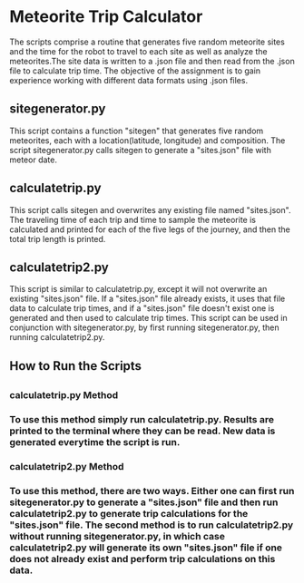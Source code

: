 <h1>Meteorite Trip Calculator</h1>
The scripts comprise a routine that generates five random meteorite sites and the time for the robot to travel to each site as well as analyze the meteorites.The site data is written to a .json file and then read from the .json file to calculate trip time. The objective of the assignment is to gain experience working with different data formats using .json files.

<h2>sitegenerator.py</h2>
This script contains a function "sitegen" that generates five random meteorites, each with a location(latitude, longitude) and composition. The script sitegenerator.py calls sitegen to generate a "sites.json" file with meteor date.

<h2>calculatetrip.py</h2>
This script calls sitegen and overwrites any existing file named "sites.json". The traveling time of each trip and time to sample the meteorite is calculated and printed for each of the five legs of the journey, and then the total trip length is printed.

<h2>calculatetrip2.py</h2>
This script is similar to calculatetrip.py, except it will not overwrite an existing "sites.json" file. If a "sites.json" file already exists, it uses that file data to calculate trip times, and if a "sites.json" file doesn't exist one is generated and then used to calculate trip times. This script can be used in conjunction with sitegenerator.py, by first running sitegenerator.py, then running calculatetrip2.py.

<h2>How to Run the Scripts<h2>
<h3>calculatetrip.py Method<h3>
To use this method simply run calculatetrip.py. Results are printed to the terminal where they can be read. New data is generated everytime the script is run.

<h3>calculatetrip2.py Method<h3>
To use this method, there are two ways. Either one can first run sitegenerator.py to generate a "sites.json" file and then run calculatetrip2.py to generate trip calculations for the "sites.json" file. The second method is to run calculatetrip2.py without running sitegenerator.py, in which case calculatetrip2.py will generate its own "sites.json" file if one does not already exist and perform trip calculations on this data.
